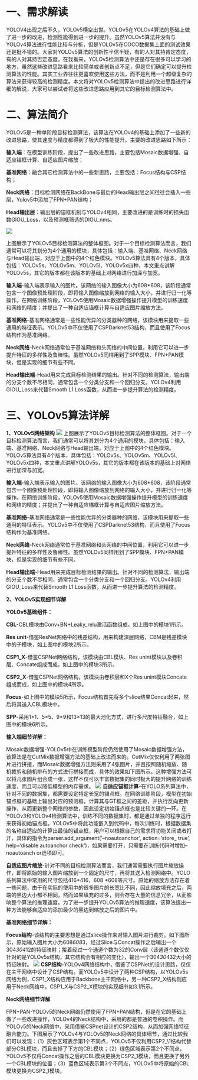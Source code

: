 # 一、需求解读
  YOLOV4出现之后不久，YOLOv5横空出世。YOLOv5在YOLOv4算法的基础上做了进一步的改进，检测性能得到进一步的提升。虽然YOLOv5算法并没有与YOLOv4算法进行性能比较与分析，但是YOLOv5在COCO数据集上面的测试效果还是挺不错的。大家对YOLOv5算法的创新性半信半疑，有的人对其持肯定态度，有的人对其持否定态度。在我看来，YOLOv5检测算法中还是存在很多可以学习的地方，虽然这些改进思路看来比较简单或者创新点不足，但是它们确定可以提升检测算法的性能。其实工业界往往更喜欢使用这些方法，而不是利用一个超级复杂的算法来获得较高的检测精度。本文将对YOLOv5检测算法中提出的改进思路进行详细的解说，大家可以尝试者将这些改进思路应用到其它的目标检测算法中。

# 二、算法简介
YOLOv5是一种单阶段目标检测算法，该算法在YOLOv4的基础上添加了一些新的改进思路，使其速度与精度都得到了极大的性能提升。主要的改进思路如下所示：

**输入端**：在模型训练阶段，提出了一些改进思路，主要包括Mosaic数据增强、自适应锚框计算、自适应图片缩放；

**基准网络**：融合其它检测算法中的一些新思路，主要包括：Focus结构与CSP结构；

**Neck网络**：目标检测网络在BackBone与最后的Head输出层之间往往会插入一些层，Yolov5中添加了FPN+PAN结构；

**Head输出层**：输出层的锚框机制与YOLOv4相同，主要改进的是训练时的损失函数GIOU_Loss，以及预测框筛选的DIOU_nms。



![](https://ai-studio-static-online.cdn.bcebos.com/2d9759b16b714dfab2102d6dfca555c2d86e398aa25d496fbc5f5aea4632382a)

  上图展示了YOLOv5目标检测算法的整体框图。对于一个目标检测算法而言，我们通常可以将其划分为4个通用的模块，具体包括：输入端、基准网络、Neck网络与Head输出端，对应于上图中的4个红色模块。YOLOv5算法具有4个版本，具体包括：YOLOv5s、YOLOv5m、YOLOv5l、YOLOv5x四种，本文重点讲解YOLOv5s，其它的版本都在该版本的基础上对网络进行加深与加宽。

**输入端**-输入端表示输入的图片。该网络的输入图像大小为608*608，该阶段通常包含一个图像预处理阶段，即将输入图像缩放到网络的输入大小，并进行归一化等操作。在网络训练阶段，YOLOv5使用Mosaic数据增强操作提升模型的训练速度和网络的精度；并提出了一种自适应锚框计算与自适应图片缩放方法。

**基准网络**-基准网络通常是一些性能优异的分类器种的网络，该模块用来提取一些通用的特征表示。YOLOv5中不仅使用了CSPDarknet53结构，而且使用了Focus结构作为基准网络。

**Neck网络**-Neck网络通常位于基准网络和头网络的中间位置，利用它可以进一步提升特征的多样性及鲁棒性。虽然YOLOv5同样用到了SPP模块、FPN+PAN模块，但是实现的细节有些不同。

**Head输出端**-Head用来完成目标检测结果的输出。针对不同的检测算法，输出端的分支个数不尽相同，通常包含一个分类分支和一个回归分支。YOLOv4利用GIOU_Loss来代替Smooth L1 Loss函数，从而进一步提升算法的检测精度。



# 三、YOLOv5算法详解
**1、YOLOv5网络架构**
![](https://ai-studio-static-online.cdn.bcebos.com/1281bcf4f9bd4e9e9b8e6395f84674692e5c13a5a87b4889afc2bb70d36ded90)
上图展示了YOLOv5目标检测算法的整体框图。对于一个目标检测算法而言，我们通常可以将其划分为4个通用的模块，具体包括：输入端、基准网络、Neck网络与Head输出端，对应于上图中的4个红色模块。YOLOv5算法具有4个版本，具体包括：YOLOv5s、YOLOv5m、YOLOv5l、YOLOv5x四种，本文重点讲解YOLOv5s，其它的版本都在该版本的基础上对网络进行加深与加宽。

**输入端**-输入端表示输入的图片。该网络的输入图像大小为608*608，该阶段通常包含一个图像预处理阶段，即将输入图像缩放到网络的输入大小，并进行归一化等操作。在网络训练阶段，YOLOv5使用Mosaic数据增强操作提升模型的训练速度和网络的精度；并提出了一种自适应锚框计算与自适应图片缩放方法。

**基准网络**-基准网络通常是一些性能优异的分类器种的网络，该模块用来提取一些通用的特征表示。YOLOv5中不仅使用了CSPDarknet53结构，而且使用了Focus结构作为基准网络。

**Neck网络**-Neck网络通常位于基准网络和头网络的中间位置，利用它可以进一步提升特征的多样性及鲁棒性。虽然YOLOv5同样用到了SPP模块、FPN+PAN模块，但是实现的细节有些不同。

**Head输出端**-Head用来完成目标检测结果的输出。针对不同的检测算法，输出端的分支个数不尽相同，通常包含一个分类分支和一个回归分支。YOLOv4利用GIOU_Loss来代替Smooth L1 Loss函数，从而进一步提升算法的检测精度。


**2、YOLOv5实现细节详解**

**YOLOv5基础组件：**

**CBL**-CBL模块由Conv+BN+Leaky_relu激活函数组成，如上图中的模块1所示。

**Res unit**-借鉴ResNet网络中的残差结构，用来构建深层网络，CBM是残差模块中的子模块，如上图中的模块2所示。

**CSP1_X**-借鉴CSPNet网络结构，该模块由CBL模块、Res unint模块以及卷积层、Concate组成而成，如上图中的模块3所示。

**CSP2_X**-借鉴CSPNet网络结构，该模块由卷积层和X个Res unint模块Concate组成而成，如上图中的模块4所示。

**Focus**-如上图中的模块5所示，Focus结构首先将多个slice结果Concat起来，然后将其送入CBL模块中。

**SPP**-采用1×1、5×5、9×9和13×13的最大池化方式，进行多尺度特征融合，如上图中的模块6所示。

**输入端细节详解：**

Mosaic数据增强-YOLOv5中在训练模型阶段仍然使用了Mosaic数据增强方法，该算法是在CutMix数据增强方法的基础上改进而来的。CutMix仅仅利用了两张图片进行拼接，而Mosaic数据增强方法则采用了4张图片，并且按照随机缩放、随机裁剪和随机排布的方式进行拼接而成，具体的效果如下图所示。这种增强方法可以将几张图片组合成一张，这样不仅可以丰富数据集的同时极大的提升网络的训练速度，而且可以降低模型的内存需求。
![](https://ai-studio-static-online.cdn.bcebos.com/4666db6cb22642cfbc960afc7a736fd78ca95b3686b7470d8af8012a8f5548a2)
**自适应锚框计算**-在YOLO系列算法中，针对不同的数据集，都需要设定特定长宽的锚点框。在网络训练阶段，模型在初始锚点框的基础上输出对应的预测框，计算其与GT框之间的差距，并执行反向更新操作，从而更新整个网络的参数，因此设定初始锚点框也是比较关键的一环。在YOLOv3和YOLOv4检测算法中，训练不同的数据集时，都是通过单独的程序运行来获得初始锚点框。YOLOv5中将此功能嵌入到代码中，每次训练时，根据数据集的名称自适应的计算出最佳的锚点框，用户可以根据自己的需求将功能关闭或者打开，具体的指令为parser.add_argument(’–noautoanchor’, action=‘store_ true’, help=‘disable autoanchor check’)，如果需要打开，只需要在训练代码时增加–noautoanch or选项即可。

**自适应图片缩放**-针对不同的目标检测算法而言，我们通常需要执行图片缩放操作，即将原始的输入图片缩放到一个固定的尺寸，再将其送入检测网络中。YOLO系列算法中常用的尺寸包括416*416，608 *608等尺寸。原始的缩放方法存在着一些问题，由于在实际的使用中的很多图片的长宽比不同，因此缩放填充之后，两端的黑边大小都不相同，然而如果填充的过多，则会存在大量的信息冗余，从而影响整个算法的推理速度。为了进一步提升YOLOv5算法的推理速度，该算法提出一种方法能够自适应的添加最少的黑边到缩放之后的图片中。

**基准网络细节详解：**

**Focus结构**-该结构的主要思想是通过slice操作来对输入图片进行裁剪。如下图所示，原始输入图片大小为608*608*3，经过Slice与Concat操作之后输出一个304*304*12的特征映射；接着经过一个通道个数为32的Conv层（该通道个数仅仅针对的是YOLOv5s结构，其它结构会有相应的变化），输出一个304*304*32大小的特征映射。
![](https://ai-studio-static-online.cdn.bcebos.com/ebd4b6ed13744ca3878cfcd7fc4dbc2eddd7610ed06a42cabdce9f8cf710a2c8)
**CSP结构**-YOLOv4网络结构中，借鉴了CSPNet的设计思路，仅仅在主干网络中设计了CSP结构。而YOLOv5中设计了两种CSP结构，以YOLOv5s网络为例，CSP1_X结构应用于Backbone主干网络中，另一种CSP2_X结构则应用于Neck网络中。CSP1_X与CSP2_X模块的实现细节如3.1所示。

**Neck网络细节详解**

FPN+PAN-YOLOv5的Neck网络仍然使用了FPN+PAN结构，但是在它的基础上做了一些改进操作，YOLOv4的Neck结构中，采用的都是普通的卷积操作。而YOLOv5的Neck网络中，采用借鉴CSPnet设计的CSP2结构，从而加强网络特征融合能力。下图展示了YOLOv4与YOLOv5的Neck网络的具体细节，通过比较我们可以发现：（1）灰色区域表示第1个不同点，YOLOv5不仅利用CSP2_\1结构代替部分CBL模块，而且去掉了下方的CBL模块；（2）绿色区域表示第2个不同点，YOLOv5不仅将Concat操作之后的CBL模块更换为CSP2_1模块，而且更换了另外一个CBL模块的位置；（3）蓝色区域表示第3个不同点，YOLOv5中将原始的CBL模块更换为CSP2_1模块。

